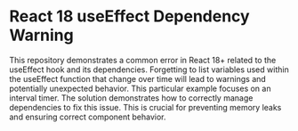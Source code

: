 # React 18 useEffect Dependency Warning

This repository demonstrates a common error in React 18+ related to the useEffect hook and its dependencies.  Forgetting to list variables used within the useEffect function that change over time will lead to warnings and potentially unexpected behavior. This particular example focuses on an interval timer.  The solution demonstrates how to correctly manage dependencies to fix this issue.  This is crucial for preventing memory leaks and ensuring correct component behavior.